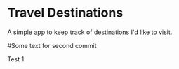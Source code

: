 # Travel Destinations

A simple app to keep track of destinations I'd like to visit.

#Some text for second commit

Test 1

